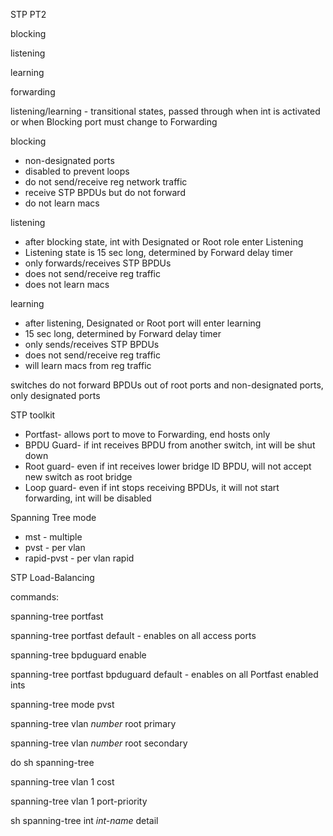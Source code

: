 STP PT2



blocking

listening

learning 

forwarding



listening/learning - transitional states, passed through when int is activated or when Blocking port must change to Forwarding



blocking

* non-designated ports
* disabled to prevent loops
* do not send/receive reg network traffic
* receive STP BPDUs but do not forward 
* do not learn macs



listening

* after blocking state, int with Designated or Root role enter Listening
* Listening state is 15 sec long, determined by Forward delay timer
* only forwards/receives STP BPDUs
* does not send/receive reg traffic
* does not learn macs



learning

* after listening, Designated or Root port will enter learning
* 15 sec long, determined by Forward delay timer
* only sends/receives STP BPDUs
* does not send/receive reg traffic
* will learn macs from reg traffic



switches do not forward BPDUs out of root ports and non-designated ports, only designated ports



STP toolkit

* Portfast- allows port to move to Forwarding, end hosts only
* BPDU Guard- if int receives BPDU from another switch, int will be shut down
* Root guard- even if int receives lower bridge ID BPDU, will not accept new switch as root bridge
* Loop guard- even if int stops receiving BPDUs, it will not start forwarding, int will be disabled



Spanning Tree mode

* mst - multiple
* pvst - per vlan
* rapid-pvst - per vlan rapid



STP Load-Balancing



commands:

spanning-tree portfast

spanning-tree portfast default - enables on all access ports

spanning-tree bpduguard enable

spanning-tree portfast bpduguard default - enables on all Portfast enabled ints

spanning-tree mode pvst

spanning-tree vlan *number* root primary

spanning-tree vlan *number* root secondary

do sh spanning-tree

spanning-tree vlan 1 cost

spanning-tree vlan 1 port-priority

sh spanning-tree int *int-name* detail

